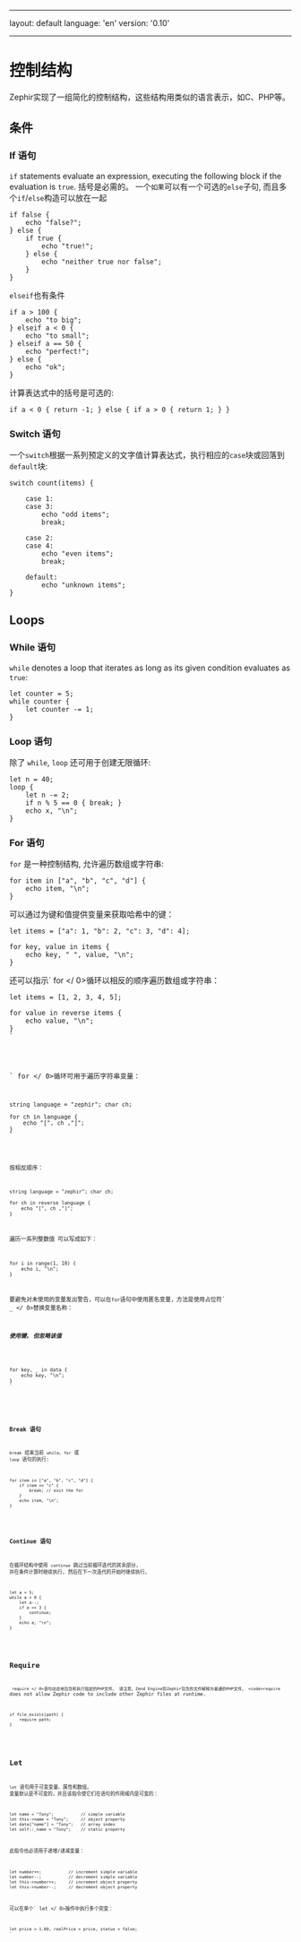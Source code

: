 * * *

layout: default language: 'en' version: '0.10'

* * *

# 控制结构

Zephir实现了一组简化的控制结构，这些结构用类似的语言表示，如C、PHP等。

<a name='conditionals'></a>

## 条件

<a name='conditionals-if'></a>

### If 语句

`if` statements evaluate an expression, executing the following block if the evaluation is `true`. 括号是必需的。 一个`如果`可以有一个可选的`else`子句, 而且多个`if`/`else`构造可以放在一起 

```zephir
if false {
    echo "false?";
} else {
    if true {
        echo "true!";
    } else {
        echo "neither true nor false";
    }
}
```

`elseif`也有条件

```zephir
if a > 100 {
    echo "to big";
} elseif a < 0 {
    echo "to small";
} elseif a == 50 {
    echo "perfect!";
} else {
    echo "ok";
}
```

计算表达式中的括号是可选的:

```zephir
if a < 0 { return -1; } else { if a > 0 { return 1; } }
```

<a name='conditionals-switch'></a>

### Switch 语句

一个`switch`根据一系列预定义的文字值计算表达式，执行相应的`case`块或回落到`default`块:

```zephir
switch count(items) {

    case 1:
    case 3:
        echo "odd items";
        break;

    case 2:
    case 4:
        echo "even items";
        break;

    default:
        echo "unknown items";
}
```

<a name='loops'></a>

## Loops

<a name='loops-while'></a>

### While 语句

`while` denotes a loop that iterates as long as its given condition evaluates as `true`:

```zephir
let counter = 5;
while counter {
    let counter -= 1;
}
```

<a name='loops-loop'></a>

### Loop 语句

除了 `while`, `loop` 还可用于创建无限循环:

```zephir
let n = 40;
loop {
    let n -= 2;
    if n % 5 == 0 { break; }
    echo x, "\n";
}
```

<a name='loops-for'></a>

### For 语句

`for` 是一种控制结构, 允许遍历数组或字符串:

```zephir
for item in ["a", "b", "c", "d"] {
    echo item, "\n";
}
```

可以通过为键和值提供变量来获取哈希中的键：

```zephir
let items = ["a": 1, "b": 2, "c": 3, "d": 4];

for key, value in items {
    echo key, " ", value, "\n";
}
```

还可以指示` for </ 0>循环以相反的顺序遍历数组或字符串：</p>

<pre><code class="zephir">let items = [1, 2, 3, 4, 5];

for value in reverse items {
    echo value, "\n";
}
`</pre> 

` for </ 0>循环可用于遍历字符串变量：</p>

<pre><code class="zephir">string language = "zephir"; char ch;

for ch in language {
    echo "[", ch ,"]";
}
`</pre> 

按相反顺序：

```zephir
string language = "zephir"; char ch;

for ch in reverse language {
    echo "[", ch ,"]";
}
```

遍历一系列整数值` `可以写成如下：

```zephir
for i in range(1, 10) {
    echo i, "\n";
}
```

要避免对未使用的变量发出警告，可以在`for`语句中使用匿名变量，方法是使用占位符` _ </ 0>替换变量名称：</p>

<h5>使用键, 但忽略该值</h5>

<pre><code class="zephir">for key, _ in data {
    echo key, "\n";
}
`</pre> 

<a name='loops-break'></a>

### Break 语句

`break` 结束当前 `while`、`for` 或 `loop` 语句的执行:

```zephir
for item in ["a", "b", "c", "d"] {
    if item == "c" {
        break; // exit the for
    }
    echo item, "\n";
}
```

<a name='loops-continue'></a>

### Continue 语句

在循环结构中使用 `continue` 跳过当前循环迭代的其余部分, 并在条件计算时继续执行, 然后在下一次迭代的开始时继续执行。

```zephir
let a = 5;
while a > 0 {
    let a--;
    if a == 3 {
        continue;
    }
    echo a, "\n";
}
```

<a name='require'></a>

## Require

` require </ 0>语句动态地包含和执行指定的PHP文件。 请注意，Zend Engine将Zephir包含的文件解释为普通的PHP文件。 <code>require` does not allow Zephir code to include other Zephir files at runtime.

```zephir
if file_exists(path) {
    require path;
}
```

<a name='let'></a>

## Let

`let` 语句用于可变变量、属性和数组。 变量默认是不可变的，并且该指令使它们在语句的作用域内是可变的：

```zephir
let name = "Tony";           // simple variable
let this->name = "Tony";     // object property
let data["name"] = "Tony";   // array index
let self::_name = "Tony";    // static property
```

此指令也必须用于递增/递减变量：

```zephir
let number++;           // increment simple variable
let number--;           // decrement simple variable
let this->number++;     // increment object property
let this->number--;     // decrement object property
```

可以在单个` let </ 0>操作中执行多个突变：</p>

<pre><code class="zephir">let price = 1.00, realPrice = price, status = false;
`</pre>